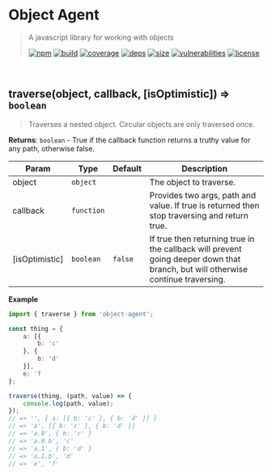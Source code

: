 # Object Agent

> A javascript library for working with objects
>
> [![npm][npm]][npm-url]
[![build][build]][build-url]
[![coverage][coverage]][coverage-url]
[![deps][deps]][deps-url]
[![size][size]][size-url]
[![vulnerabilities][vulnerabilities]][vulnerabilities-url]
[![license][license]][license-url]


<br><a name="traverse"></a>

## traverse(object, callback, [isOptimistic]) ⇒ <code>boolean</code>
> Traverses a nested object. Circular objects are only traversed once.

**Returns**: <code>boolean</code> - True if the callback function returns a truthy value for any path, otherwise false.  

| Param | Type | Default | Description |
| --- | --- | --- | --- |
| object | <code>object</code> |  | The object to traverse. |
| callback | <code>function</code> |  | Provides two args, path and value. If true is returned then stop traversing and return true. |
| [isOptimistic] | <code>boolean</code> | <code>false</code> | If true then returning true in the callback will prevent going deeper down that branch, but will otherwise continue traversing. |

**Example**  
``` javascript
import { traverse } from 'object-agent';

const thing = {
    a: [{
        b: 'c'
    }, {
        b: 'd'
    }],
    e: 'f
};

traverse(thing, (path, value) => {
    console.log(path, value);
});
// => '', { a: [{ b: 'c' }, { b: 'd' }] }
// => 'a', [{ b: 'c' }, { b: 'd' }]
// => 'a.0', { b: 'c' }
// => 'a.0.b', 'c'
// => 'a.1', { b: 'd' }
// => 'a.1.b', 'd'
// => 'e', 'f'
```

[npm]: https://img.shields.io/npm/v/object-agent.svg
[npm-url]: https://npmjs.com/package/object-agent
[build]: https://travis-ci.org/DarrenPaulWright/object-agent.svg?branch&#x3D;master
[build-url]: https://travis-ci.org/DarrenPaulWright/object-agent
[coverage]: https://coveralls.io/repos/github/DarrenPaulWright/object-agent/badge.svg?branch&#x3D;master
[coverage-url]: https://coveralls.io/github/DarrenPaulWright/object-agent?branch&#x3D;master
[deps]: https://david-dm.org/DarrenPaulWright/object-agent.svg
[deps-url]: https://david-dm.org/DarrenPaulWright/object-agent
[size]: https://packagephobia.now.sh/badge?p&#x3D;object-agent
[size-url]: https://packagephobia.now.sh/result?p&#x3D;object-agent
[vulnerabilities]: https://snyk.io/test/github/DarrenPaulWright/object-agent/badge.svg?targetFile&#x3D;package.json
[vulnerabilities-url]: https://snyk.io/test/github/DarrenPaulWright/object-agent?targetFile&#x3D;package.json
[license]: https://img.shields.io/github/license/DarrenPaulWright/object-agent.svg
[license-url]: https://npmjs.com/package/object-agent/LICENSE.md
